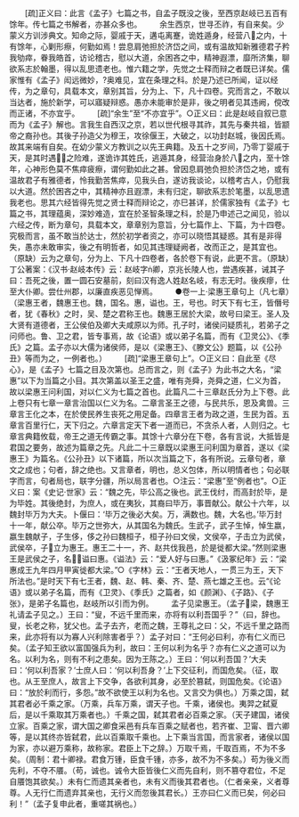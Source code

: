 <!-- { "loadSidebar": true } -->
　　[疏]正义曰：此言《孟子》七篇之书，自孟子既没之後，至西京赵岐已五百有馀年。传七篇之书解者，亦甚众多也。
　　余生西京，世寻丕祚，有自来矣。少蒙义方训涉典文。知命之际，婴戚于天，遘屯离蹇，诡姓遁身，经营八之内，十有馀年，心剿形瘵，何勤如焉！尝息肩弛担於济岱之间，或有温故知新雅德君子矜我劬瘁，眷我皓首，访论稽古，慰以大道，余困吝之中，精神遐漂，靡所济集，聊欲系志於翰墨，得以乱思遗老也。惟六籍之学，先觉之士释而辩之者既已详矣。儒家惟有《孟子》闳远微妙，奥难见，宜在条理之科。於是乃述已所闻，证以经传，为之章句，具载本文，章别其旨，分为上、下，凡十四卷。究而言之，不敢以当达者，施於新学，可以寤疑辩惑。愚亦未能审於是非，後之明者见其违阙，傥改而正诸，不亦宜乎。
　　[疏]“余生”至“不亦宜乎”。○正义曰：此是赵岐自叙已意而为《孟子》解也。言我生自西汉之京，若以世代根寻其祚，其先与秦共祖，皆颛帝之裔孙也。其後子孙造父为穆王，攻徐偃王，大破之，以功封赵城，後因氏焉。故其来端有自矣。在幼少蒙义方教训之以先王典籍。及五十之岁间，乃零丁婴戚于天，是其时遇之险难，遂诡诈其姓氏，逃遁其身，经营治身於八之内，至十馀年，心神形色莫不焦瘁疲瘵，谓何勤如此之甚。曾因息肩弛负担於济岱之地，或有温故君子有雅德者，怜我勤苦焦瘁，见我头白，遂访我谈论，以稽考古人，仍慰我以大道。然於困吝之中，其精神亦且遐漂，未有归定，聊欲系志於笔墨，以乱思遗我老也。思其六经皆得先觉之贤士释而辩论之，亦巳甚详，於儒家独有《孟子》七篇之书，其理蕴奥，深妙难造，宜在於圣智条理之科，於是乃申述己之闻见，验以六经之传，断为章句，具载本文，章章别为意旨，分七篇作上、下篇，为十四卷。究极而言，虽不敢当於达士，然於初学者资之，亦可以晓悟其疑惑。其有是非得失，愚亦未敢审实，後之有明哲者，如见其违理疑阙者，改而正之，是其宜也。（原缺）云为之章句，分为上、下凡十四卷者，各於卷下有说，此更不言。（原缺）丁公著案：《汉书·赵岐本传》云：赵岐字卿，京兆长陵人也，尝遇疾甚，诫其子曰：吾死之後，置一圆石安墓前，刻曰汉有逸人姓赵名岐，有志无时。後疾瘳，仕至大仆卿。尝仕州郡，以廉直疾恶见惮焉。
　　●卷一上·梁惠王章句上（凡七章）　　
　　（梁惠王者，魏惠王也。魏，国名。惠，谥也。王，号也。时天下有七王，皆僭号者，犹《春秋》之时，吴、楚之君称王也。魏惠王居於大梁，故号曰梁王。圣人及大贤有道德者，王公侯伯及卿大夫咸原以为师。孔子时，诸侯问疑质礼，若弟子之问师也。鲁、卫之君，皆专事焉，故《论语》或以弟子名篇，而有《卫灵公》、《季氏》之篇。孟子亦以大儒为诸侯师，是以《梁惠王》、《滕文公》题篇，以《公孙丑》等而为之，一例者也。）
　　[疏]“梁惠王章句上”。○正义曰：自此至《尽心》，是《孟子》七篇之目及次第也。总而言之，则《孟子》为此书之大名，“梁惠”以下为当篇之小目。其次第盖以圣王之盛，唯有尧舜，尧舜之道，仁义为首，故以梁惠王问利国，对以仁义为七篇之首也。此篇凡二十三章赵氏分为上下卷。此上卷只有七章一章言治国以仁义为名。二章言圣王之德，与民共乐，恩及禽兽。三章言王化之本，在於使民养生丧死之用足备。四章言王者为政之道，生民为首。五章言百里行仁，天下归之。六章言定天下者一道而已，不贪杀人者，人则归之。七章言典籍攸载，帝王之道无传霸之事。其馀十六章分在下卷，各有言说，大抵皆是君国之要务，故述为篇章之先。凡此二十三章既以梁惠王问利国为章首，遂以《梁惠王》为篇名。《公孙丑》以下诸篇，所以次当篇之下，各有所说。云章句者，章文之成也；句者，辞之绝也。又言章者，明也，总义包体，所以明情者也；句必联字而言，句者局也，联字分疆，所以局言者也。○注云：“梁惠”至“例者也”。○正义曰：案《史记·世家》云：“魏之先，毕公高之後也。武王伐纣，而高封於毕，是为毕姓。其後绝封，为庶人，或在夷狄，其裔曰毕万，事晋献公。献公十六年，以魏封毕万为大夫。卜偃曰：‘毕万之後必大矣。万，满数也。魏，大名也。’毕万封十一年，献公卒。毕万之世弥大，从其国名为魏氏。生武子，武子生悼，悼生嬴，嬴生魏献子，子生侈，侈之孙曰魏桓子，桓子孙曰文侯，文侯卒，子击立为武侯，武侯卒，子立为惠王。惠王二十一，齐、赵共伐我邑，於是徙都大梁。”然则梁惠王是武侯之子，名，谥曰惠。《谥法》云：“爱人好与曰惠。”《汲冢纪年》云：“梁惠成王九年四月甲寅徙都大梁。”○《字林》云：“王者天地人，一贯三为王，天下所法也。”是时天下有七王者，魏、赵、韩、秦、齐、楚、燕七雄之王也。云“《论语》或以弟子名篇，而有《卫灵》、《季氏》之篇者，如《颜渊》、《子路》、《子张》，是弟子名篇也，赵岐所以引而为例。
　　孟子见梁惠王。（孟子梁，魏惠王礼请孟子见之。）王曰：“叟，不远千里而来，亦将有以利吾国乎？”（曰，辞也。叟，长老之称，犹父也。孟子去齐，老而之魏，王尊礼之曰：父，不远千里之路而来，此亦将有以为寡人兴利除害者乎？）孟子对曰：“王何必曰利，亦有仁义而已矣。（孟子知王欲以富国强兵为利，故曰：王何以利为名乎？亦有仁义之道可以为名。以利为名，则有不利之患矣。因为王陈之。）王曰：‘何以利吾国？’大夫曰：‘何以利吾家？’士庶人曰：‘何以利吾身？’上下交征利，而国危矣。（征，取也。从王至庶人，故言上下交争，各欲利其身，必至於篡弑，则国危矣。《论语》曰：“放於利而行，多怨。”故不欲使王以利为名也。又言交为俱也。）万乘之国，弑其君者必千乘之家。（万乘，兵车万乘，谓天子也。千乘，诸侯也。夷羿之弑夏后，是以千乘取其万乘者也。）千乘之国，弑其君者必百乘之家。（天子建国，诸侯立家。百乘之家，谓大国之卿食采邑有兵车百乘之赋者也，若齐崔、卫甯、晋六卿等，是以其终亦皆弑君，此以百乘取千乘也。上下乘当言国，而言家者，诸侯以国为家，亦以避万乘称，故称家。君臣上下之辞。）万取千焉，千取百焉，不为不多矣。（周制：君十卿禄。君食万锺，臣食千锺，亦多，故不为不多矣。）苟为後义而先利，不夺不餍。（苟，诚也。诚令大臣皆後仁义而先自利，则不篡夺君位，不足自餍饱其欲矣。）未有仁而遗其亲者也，未有义而後其君者也。（仁者亲亲，义者尊尊。人无行仁而遗弃其亲也，无行义而忽後其君长。）王亦曰仁义而已矣，何必曰利！”（孟子复申此者，重嗟其祸也。）
